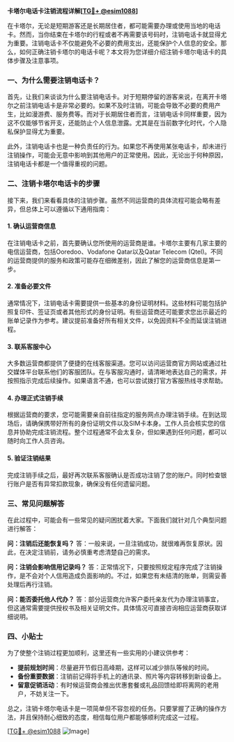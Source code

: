 **卡塔尔电话卡注销流程详解[[TG💪+ @esim1088](https://t.me/s/esim1088)]**

在卡塔尔，无论是短期游客还是长期居住者，都可能需要办理或使用当地的电话卡。然而，当你结束在卡塔尔的行程或者不再需要该号码时，注销电话卡就显得尤为重要。注销电话卡不仅能避免不必要的费用支出，还能保护个人信息的安全。那么，如何正确注销卡塔尔的电话卡呢？本文将为您详细介绍注销卡塔尔电话卡的具体步骤及注意事项。

### 一、为什么需要注销电话卡？

首先，让我们来谈谈为什么要注销电话卡。对于短期停留的游客来说，在离开卡塔尔之前注销电话卡是非常必要的。如果不及时注销，可能会导致不必要的费用产生，比如漫游费、服务费等。而对于长期居住者而言，注销电话卡同样重要，因为这不仅能够节省开支，还能防止个人信息泄露。尤其是在当前数字化时代，个人隐私保护显得尤为重要。

此外，注销电话卡也是一种负责任的行为。如果您不再使用某张电话卡，却未进行注销操作，可能会无意中影响到其他用户的正常使用。因此，无论出于何种原因，注销电话卡都是一个值得重视的问题。

### 二、注销卡塔尔电话卡的步骤

接下来，我们来看看具体的注销步骤。虽然不同运营商的具体流程可能会略有差异，但总体上可以遵循以下通用指南：

#### 1. 确认运营商信息
在注销电话卡之前，首先要确认您所使用的运营商是谁。卡塔尔主要有几家主要的电信运营商，包括Ooredoo、Vodafone Qatar以及Qatar Telecom (Qtel)。不同的运营商提供的服务和政策可能存在细微差别，因此了解您的运营商信息是第一步。

#### 2. 准备必要文件
通常情况下，注销电话卡需要提供一些基本的身份证明材料。这些材料可能包括护照复印件、签证页或者其他形式的身份证明。有些运营商还可能要求您出示最近的账单记录作为参考。建议提前准备好所有相关文件，以免因资料不全而延误注销进程。

#### 3. 联系客服中心
大多数运营商都提供了便捷的在线客服渠道。您可以访问运营商官方网站或通过社交媒体平台联系他们的客服团队。在与客服沟通时，请清晰地表达自己的需求，并按照指示完成后续操作。如果语言不通，也可以尝试拨打官方客服热线寻求帮助。

#### 4. 办理正式注销手续
根据运营商的要求，您可能需要亲自前往指定的服务网点办理注销手续。在到达现场后，请确保携带好所有的身份证明文件以及SIM卡本身。工作人员会核实您的信息并协助完成注销流程。整个过程通常不会太复杂，但如果遇到任何问题，都可以随时向工作人员咨询。

#### 5. 验证注销结果
完成注销手续之后，最好再次联系客服确认是否成功注销了您的账户。同时检查银行账户是否有异常扣款现象，确保没有任何遗留问题。

### 三、常见问题解答

在此过程中，可能会有一些常见的疑问困扰着大家。下面我们就针对几个典型问题进行解答：

**问：注销后还能恢复吗？**
答：一般来说，一旦注销成功，就很难再恢复原状。因此，在决定注销前，请务必慎重考虑清楚自己的需求。

**问：注销会影响信用记录吗？**
答：正常情况下，只要按照规定程序完成了注销操作，是不会对个人信用造成负面影响的。不过，如果您有未结清的账单，则需妥善处理后再行注销。

**问：能否委托他人代办？**
答：部分运营商允许客户委托亲友代为办理注销事宜，但这通常需要提供授权书及相关证明文件。具体情况可直接咨询相应运营商获取详细说明。

### 四、小贴士

为了使整个注销过程更加顺利，这里还有一些实用的小建议供参考：

- **提前规划时间**：尽量避开节假日高峰期，这样可以减少排队等候的时间。
- **备份重要数据**：注销前记得将手机上的通讯录、照片等内容转移到新设备上。
- **留意促销活动**：有时候运营商会推出优惠套餐或礼品回馈给即将离网的老用户，不妨关注一下。

总之，注销卡塔尔电话卡是一项简单但不容忽视的任务。只要掌握了正确的操作方法，并且保持耐心细致的态度，相信每位用户都能够顺利完成这一过程。

[[TG💪+ @esim1088](https://t.me/s/esim1088) ![Image](https://i.postimg.cc/4NQfJmqS/Snipaste-2025-05-13-00-14-12.png)]